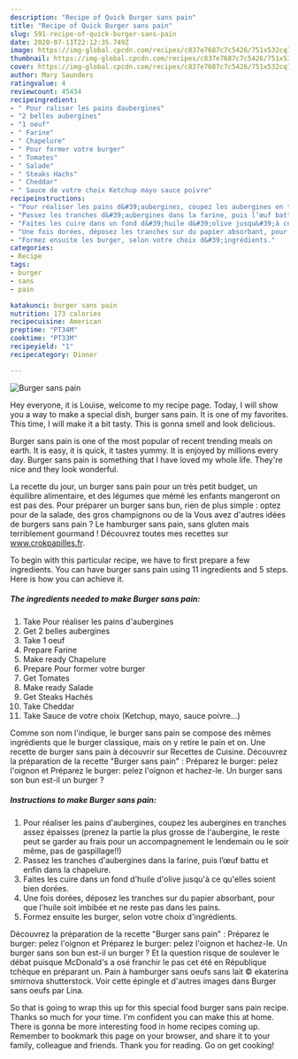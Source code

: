 ```yaml
---
description: "Recipe of Quick Burger sans pain"
title: "Recipe of Quick Burger sans pain"
slug: 591-recipe-of-quick-burger-sans-pain
date: 2020-07-11T22:12:35.749Z
image: https://img-global.cpcdn.com/recipes/c837e7687c7c5426/751x532cq70/burger-sans-pain-photo-principale-de-la-recette.jpg
thumbnail: https://img-global.cpcdn.com/recipes/c837e7687c7c5426/751x532cq70/burger-sans-pain-photo-principale-de-la-recette.jpg
cover: https://img-global.cpcdn.com/recipes/c837e7687c7c5426/751x532cq70/burger-sans-pain-photo-principale-de-la-recette.jpg
author: Mary Saunders
ratingvalue: 4
reviewcount: 45434
recipeingredient:
- " Pour raliser les pains daubergines"
- "2 belles aubergines"
- "1 oeuf"
- " Farine"
- " Chapelure"
- " Pour former votre burger"
- " Tomates"
- " Salade"
- " Steaks Hachs"
- " Cheddar"
- " Sauce de votre choix Ketchup mayo sauce poivre"
recipeinstructions:
- "Pour réaliser les pains d&#39;aubergines, coupez les aubergines en tranches assez épaisses (prenez la partie la plus grosse de l&#39;aubergine, le reste peut se garder au frais pour un accompagnement le lendemain ou le soir même, pas de gaspillage!!)"
- "Passez les tranches d&#39;aubergines dans la farine, puis l’œuf battu et enfin dans la chapelure."
- "Faites les cuire dans un fond d&#39;huile d&#39;olive jusqu&#39;à ce qu&#39;elles soient bien dorées."
- "Une fois dorées, déposez les tranches sur du papier absorbant, pour que l&#39;huile soit imbibée et ne reste pas dans les pains."
- "Formez ensuite les burger, selon votre choix d&#39;ingrédients."
categories:
- Recipe
tags:
- burger
- sans
- pain

katakunci: burger sans pain 
nutrition: 173 calories
recipecuisine: American
preptime: "PT34M"
cooktime: "PT33M"
recipeyield: "1"
recipecategory: Dinner

---
```



![Burger sans pain](https://img-global.cpcdn.com/recipes/c837e7687c7c5426/751x532cq70/burger-sans-pain-photo-principale-de-la-recette.jpg)

Hey everyone, it is Louise, welcome to my recipe page. Today, I will show you a way to make a special dish, burger sans pain. It is one of my favorites. This time, I will make it a bit tasty. This is gonna smell and look delicious.

Burger sans pain is one of the most popular of recent trending meals on earth. It is easy, it is quick, it tastes yummy. It is enjoyed by millions every day. Burger sans pain is something that I have loved my whole life. They're nice and they look wonderful.

La recette du jour, un burger sans pain pour un très petit budget, un équilibre alimentaire, et des légumes que mémé les enfants mangeront on est pas des. Pour préparer un burger sans bun, rien de plus simple : optez pour de la salade, des gros champignons ou de la Vous avez d&#39;autres idées de burgers sans pain ? Le hamburger sans pain, sans gluten mais terriblement gourmand ! Découvrez toutes mes recettes sur www.crokpapilles.fr.


To begin with this particular recipe, we have to first prepare a few ingredients. You can have burger sans pain using 11 ingredients and 5 steps. Here is how you can achieve it.

<!--inarticleads1-->

##### The ingredients needed to make Burger sans pain:

1. Take  Pour réaliser les pains d&#39;aubergines
1. Get 2 belles aubergines
1. Take 1 oeuf
1. Prepare  Farine
1. Make ready  Chapelure
1. Prepare  Pour former votre burger
1. Get  Tomates
1. Make ready  Salade
1. Get  Steaks Hachés
1. Take  Cheddar
1. Take  Sauce de votre choix (Ketchup, mayo, sauce poivre...)


Comme son nom l&#39;indique, le burger sans pain se compose des mêmes ingrédients que le burger classique, mais on y retire le pain et on. Une recette de burger sans pain à découvrir sur Recettes de Cuisine. Découvrez la préparation de la recette &#34;Burger sans pain&#34; : Préparez le burger: pelez l&#39;oignon et Préparez le burger: pelez l&#39;oignon et hachez-le. Un burger sans son bun est-il un burger ? 

<!--inarticleads2-->

##### Instructions to make Burger sans pain:

1. Pour réaliser les pains d&#39;aubergines, coupez les aubergines en tranches assez épaisses (prenez la partie la plus grosse de l&#39;aubergine, le reste peut se garder au frais pour un accompagnement le lendemain ou le soir même, pas de gaspillage!!)
1. Passez les tranches d&#39;aubergines dans la farine, puis l’œuf battu et enfin dans la chapelure.
1. Faites les cuire dans un fond d&#39;huile d&#39;olive jusqu&#39;à ce qu&#39;elles soient bien dorées.
1. Une fois dorées, déposez les tranches sur du papier absorbant, pour que l&#39;huile soit imbibée et ne reste pas dans les pains.
1. Formez ensuite les burger, selon votre choix d&#39;ingrédients.


Découvrez la préparation de la recette &#34;Burger sans pain&#34; : Préparez le burger: pelez l&#39;oignon et Préparez le burger: pelez l&#39;oignon et hachez-le. Un burger sans son bun est-il un burger ? Et la question risque de soulever le débat puisque McDonald&#39;s a osé franchir le pas cet été en République tchèque en préparant un. Pain à hamburger sans oeufs sans lait © ekaterina smirnova shutterstock. Voir cette épingle et d&#39;autres images dans Burger sans oeufs par Lina. 

So that is going to wrap this up for this special food burger sans pain recipe. Thanks so much for your time. I'm confident you can make this at home. There is gonna be more interesting food in home recipes coming up. Remember to bookmark this page on your browser, and share it to your family, colleague and friends. Thank you for reading. Go on get cooking!
